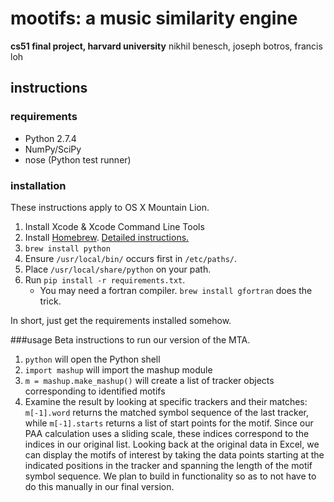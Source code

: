 # mootifs: a music similarity engine
**cs51 final project, harvard university**
nikhil benesch, joseph botros, francis loh

## instructions
### requirements
- Python 2.7.4
- NumPy/SciPy
- nose (Python test runner)

### installation
These instructions apply to OS X Mountain Lion. 

1. Install Xcode &amp; Xcode Command Line Tools
1. Install [Homebrew](http://mxcl.github.io/homebrew/). [Detailed instructions.](https://github.com/mxcl/homebrew/wiki/Installation)
1. `brew install python`
1. Ensure `/usr/local/bin/` occurs first in `/etc/paths/`.
1. Place `/usr/local/share/python` on your path.
1. Run `pip install -r requirements.txt`.
   * You may need a fortran compiler. `brew install gfortran` does the trick.

In short, just get the requirements installed somehow.

###usage
Beta instructions to run our version of the MTA.

1. `python` will open the Python shell
2. `import mashup` will import the mashup module
3. `m = mashup.make_mashup()` will create a list of tracker objects corresponding to identified motifs
4. Examine the result by looking at specific trackers and their matches: `m[-1].word` returns the matched symbol sequence of the last tracker, while `m[-1].starts` returns a list of start points for the motif. Since our PAA calculation uses a sliding scale, these indices correspond to the indices in our original list. Looking back at the original data in Excel, we can display the motifs of interest by taking the data points starting at the indicated positions in the tracker and spanning the length of the motif symbol sequence. We plan to build in functionality so as to not have to do this manually in our final version.